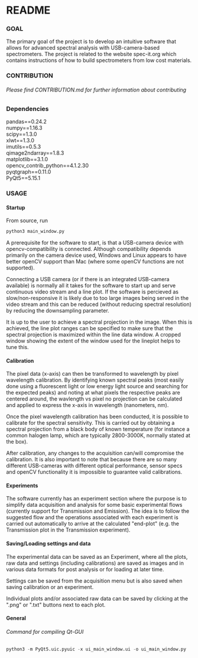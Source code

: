 # README

### GOAL
The primary goal of the project is to develop an intuitive software that allows for advanced spectral analysis with USB-camera-based spectrometers.
The project is related to the website spec-it.org which contains instructions of how to build spectrometers from low cost materials.

### CONTRIBUTION

######  Please find CONTRIBUTION.md for further information about contributing

### Dependencies
pandas==0.24.2\
numpy==1.16.3\
scipy==1.3.0\
xlwt==1.3.0\
imutils==0.5.3\
qimage2ndarray==1.8.3\
matplotlib==3.1.0\
opencv_contrib_python==4.1.2.30\
pyqtgraph==0.11.0\
PyQt5==5.15.1

### USAGE
#### Startup
From source, run
```python
python3 main_window.py
```

A prerequisite for the software to start, is that a USB-camera device with opencv-compatibility is connected. Although compatibility depends primarily on the camera device used, Windows and Linux appears to have better openCV support than Mac (where some openCV functions are not supported).

Connecting a USB camera (or if there is an integrated USB-camera available) is normally all it takes for the software to start up and serve continuous video stream and a line plot. If the software is percieved as slow/non-responsive it is likely due to too large images being served in the video stream and this can be reduced (without reducing spectral resolution) by reducing the downsampling parameter.

It is up to the user to achieve a spectral projection in the image. When this is achieved, the line plot ranges can be specified to make sure that the spectral projection is maximized within the line data window. A cropped window showing the extent of the window used for the lineplot helps to tune this.

#### Calibration
The pixel data (x-axis) can then be transformed to wavelength by pixel wavelength calibration. By identifying known spectral peaks (most easily done using a fluorescent light or low energy light source and searching for the expected peaks) and noting at what pixels the respective peaks are centered around, the wavlength vs pixel no projection can be calculated and applied to express the x-axis in wavelength (nanometers, nm).

Once the pixel wavelength calibration has been conducted, it is possible to calibrate for the spectral sensitivity. This is carried out by obtaining a spectral projection from a black body of known temperature (for instance a common halogen lamp, which are typically 2800-3000K, normally stated at the box).

After calibration, any changes to the acquisition can/will compromise the calibration. It is also important to note that because there are so many different USB-cameras with different optical performance, sensor specs and openCV functionality it is impossible to guarantee valid calibrations.

#### Experiments
The software currently has an experiment section where the purpose is to simplify data acquisition and analysis for some basic experimental flows (currently support for Transmission and Emission). The idea is to follow the suggested flow and the operations associated with each experiment is carried out automatically to arrive at the calculated "end-plot" (e.g. the Transmission plot in the Transmission experiment).

#### Saving/Loading settings and data
The experimental data can be saved as an Experiment, where all the plots, raw data and settings (including calibrations) are saved as images and in various data formats for post analysis or for loading at later time.

Settings can be saved from the acquisition menu but is also saved when saving calibration or an experiment.

Individual plots and/or associated raw data can be saved by clicking at the ".png" or ".txt" buttons next to each plot.

#### General
###### Command for compiling Qt-GUI
```python
python3 -m PyQt5.uic.pyuic -x ui_main_window.ui -o ui_main_window.py
```
